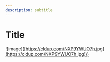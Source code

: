 ```yaml
---
description: subtitle
---
```


# Title

!\[image\]\([https://cldup.com/NXP9YWUO7h.jpg](https://cldup.com/NXP9YWUO7h.jpg)\)

